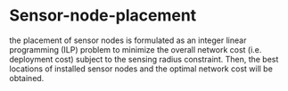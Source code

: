 # Sensor-node-placement
the placement of sensor nodes is formulated as an integer linear programming (ILP) problem to minimize the overall network cost (i.e. deployment cost) subject to the sensing radius constraint. Then, the best locations of installed sensor nodes and the optimal network cost will be obtained.
